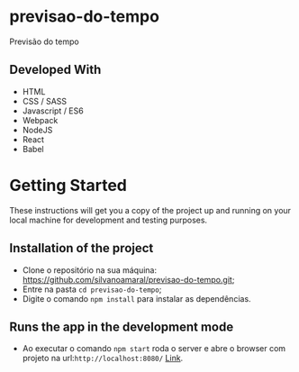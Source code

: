 # previsao-do-tempo
Previsão do tempo

## Developed With

* HTML
* CSS / SASS
* Javascript / ES6
* Webpack
* NodeJS 
* React
* Babel

# Getting Started

These instructions will get you a copy of the project up and running on your local machine for development and testing purposes.

## Installation of the project

* Clone o repositório na sua máquina: https://github.com/silvanoamaral/previsao-do-tempo.git;
* Entre na pasta `cd previsao-do-tempo`;
* Digite o comando `npm install` para instalar as dependências.

## Runs the app in the development mode

* Ao executar o comando `npm start` roda o server e abre o browser com projeto na url:`http://localhost:8080/` [Link](http://localhost:8080/).
